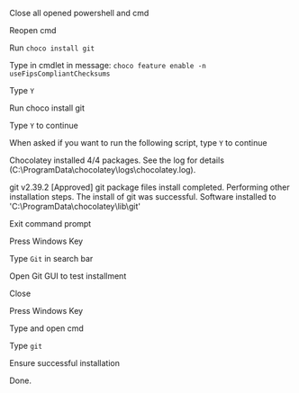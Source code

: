 Close all opened powershell and cmd

Reopen cmd

Run `choco install git`

Type in cmdlet in message: `choco feature enable -n useFipsCompliantChecksums`

Type `Y`

Run choco install git

Type `Y` to continue

When asked if you want to run the following script, type `Y` to continue


Chocolatey installed 4/4 packages.
 See the log for details (C:\ProgramData\chocolatey\logs\chocolatey.log).


git v2.39.2 [Approved]
git package files install completed. Performing other installation steps.
 The install of git was successful.
  Software installed to 'C:\ProgramData\chocolatey\lib\git'

Exit command prompt

Press Windows Key

Type `Git` in search bar

Open Git GUI to test installment

Close

Press Windows Key

Type and open cmd

Type `git`

Ensure successful installation

Done.
